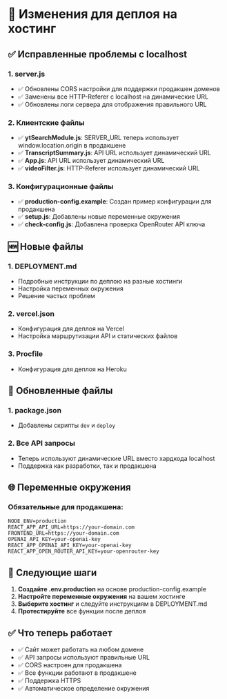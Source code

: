 # 📝 Изменения для деплоя на хостинг

## ✅ Исправленные проблемы с localhost

### 1. **server.js**
- ✅ Обновлены CORS настройки для поддержки продакшен доменов
- ✅ Заменены все HTTP-Referer с localhost на динамические URL
- ✅ Обновлены логи сервера для отображения правильного URL

### 2. **Клиентские файлы**
- ✅ **ytSearchModule.js**: SERVER_URL теперь использует window.location.origin в продакшене
- ✅ **TranscriptSummary.js**: API URL использует динамический URL
- ✅ **App.js**: API URL использует динамический URL
- ✅ **videoFilter.js**: HTTP-Referer использует динамический URL

### 3. **Конфигурационные файлы**
- ✅ **production-config.example**: Создан пример конфигурации для продакшена
- ✅ **setup.js**: Добавлены новые переменные окружения
- ✅ **check-config.js**: Добавлена проверка OpenRouter API ключа

## 🆕 Новые файлы

### 1. **DEPLOYMENT.md**
- Подробные инструкции по деплою на разные хостинги
- Настройка переменных окружения
- Решение частых проблем

### 2. **vercel.json**
- Конфигурация для деплоя на Vercel
- Настройка маршрутизации API и статических файлов

### 3. **Procfile**
- Конфигурация для деплоя на Heroku

## 🔧 Обновленные файлы

### 1. **package.json**
- Добавлены скрипты `dev` и `deploy`

### 2. **Все API запросы**
- Теперь используют динамические URL вместо хардкода localhost
- Поддержка как разработки, так и продакшена

## 🌐 Переменные окружения

### Обязательные для продакшена:
```env
NODE_ENV=production
REACT_APP_API_URL=https://your-domain.com
FRONTEND_URL=https://your-domain.com
OPENAI_API_KEY=your-openai-key
REACT_APP_OPENAI_API_KEY=your-openai-key
REACT_APP_OPEN_ROUTER_API_KEY=your-openrouter-key
```

## 🚀 Следующие шаги

1. **Создайте .env.production** на основе production-config.example
2. **Настройте переменные окружения** на вашем хостинге
3. **Выберите хостинг** и следуйте инструкциям в DEPLOYMENT.md
4. **Протестируйте** все функции после деплоя

## ✅ Что теперь работает

- ✅ Сайт может работать на любом домене
- ✅ API запросы используют правильные URL
- ✅ CORS настроен для продакшена
- ✅ Все функции работают в продакшене
- ✅ Поддержка HTTPS
- ✅ Автоматическое определение окружения





